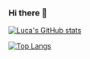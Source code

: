 ### Hi there 👋

[![Luca's GitHub stats](https://github-readme-stats.vercel.app/api?username=Luca9862&show_icons=true&theme=radical)](https://github.com/anuraghazra/github-readme-stats)

[![Top Langs](https://github-readme-stats.vercel.app/api/top-langs/?username=Luca9862&layout=compact)](https://github.com/anuraghazra/github-readme-stats)
